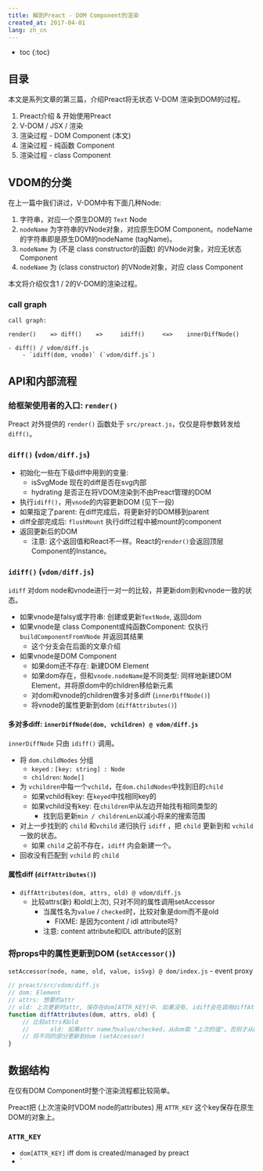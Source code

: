 ```yaml
---
title: 解剖Preact - DOM Component的渲染
created_at: 2017-04-01
lang: zh_cn
---
```


- toc
{:toc}

## 目录

本文是系列文章的第三篇，介绍Preact将无状态 V-DOM 渲染到DOM的过程。

1. Preact介绍 & 开始使用Preact
2. V-DOM / JSX / 渲染
3. 渲染过程 - DOM Component (本文)
4. 渲染过程 - 纯函数 Component
5. 渲染过程 - class Component

## VDOM的分类

在上一篇中我们讲过，V-DOM中有下面几种Node:

1. 字符串，对应一个原生DOM的 `Text` Node
2. `nodeName` 为字符串的VNode对象，对应原生DOM Component。nodeName的字符串即是原生DOM的nodeName (tagName)。
3. `nodeName` 为 (不是 class constructor的函数) 的VNode对象，对应无状态Component
4. `nodeName` 为 (class constructor) 的VNode对象，对应 class Component

本文将介绍仅含1 / 2的V-DOM的渲染过程。

### call graph

```text
call graph:

render()    => diff()    =>     idiff()     <=>    innerDiffNode()

- diff() / vdom/diff.js
    - `idiff(dom, vnode)` (`vdom/diff.js`) 
```

## API和内部流程

### 给框架使用者的入口: `render()`

Preact 对外提供的 `render()` 函数处于 `src/preact.js`，仅仅是将参数转发给`diff()`。

### `diff()` (`vdom/diff.js`)

- 初始化一些在下级diff中用到的变量:
    - isSvgMode 现在的diff是否在svg内部
    - hydrating 是否正在将VDOM渲染到不由Preact管理的DOM
- 执行`idiff()`，用`vnode`的内容更新DOM (见下一段)
- 如果指定了parent: 在diff完成后，将更新好的DOM移到parent
- diff全部完成后: `flushMount` 执行diff过程中被mount的component
- 返回更新后的DOM
    - 注意: 这个返回值和React不一样。React的`render()`会返回顶层Component的Instance。

### `idiff()` (`vdom/diff.js`)

`idiff` 对dom node和vnode进行一对一的比较，并更新dom到和vnode一致的状态。

- 如果vnode是falsy或字符串: 创建或更新`TextNode`, 返回dom
- 如果vnode是 class Component或纯函数Component: 仅执行`buildComponentFromVNode` 并返回其结果
    - 这个分支会在后面的文章介绍
- 如果vnode是DOM Component
    - 如果dom还不存在: 新建DOM Element
    - 如果dom存在，但和`vnode.nodeName`是不同类型: 同样地新建DOM Element，并将原dom中的children移给新元素
    - 对dom和vnode的children做多对多diff (`innerDiffNode()`)
    - 将vnode的属性更新到dom (`diffAttributes()`)

#### 多对多diff: `innerDiffNode(dom, vchildren) @ vdom/diff.js`

`innerDiffNode` 只由 `idiff()` 调用。

- 将 `dom.childNodes` 分组
    - `keyed` : `[key: string] : Node`
    - `children`: `Node[]`
- 为 `vchildren`中每一个`vchild`，在`dom.childNodes`中找到旧的`child`
    - 如果vchild有key: 在`keyed`中找相同key的
    - 如果vchild没有key: 在`children`中从左边开始找有相同类型的
        - 找到后更新`min / childrenLen`以减小将来的搜索范围
- 对上一步找到的 `child` 和`vchild` 递归执行 `idiff` ，把 `child` 更新到和 `vchild` 一致的状态。
    - 如果 `child` 之前不存在，`idiff` 内会新建一个。
- 回收没有匹配到 `vchild` 的 `child`

#### 属性diff (`diffAttributes()`)

- `diffAttributes(dom, attrs, old) @ vdom/diff.js`
    - 比较attrs(新) 和old(上次), 只对不同的属性调用setAccessor
        - 当属性名为`value` / `checked`时，比较对象是dom而不是old
            - FIXME: 是因为content / idl attribute吗?
        - 注意: content attribute和IDL attribute的区别

### 将props中的属性更新到DOM (`setAccessor()`)

`setAccessor(node, name, old, value, isSvg) @ dom/index.js`
    - event proxy

```js
// preact/src/vdom/diff.js
// dom: Element
// attrs: 想要的attr
// old: 上次更新时attr, 保存在dom[ATTR_KEY]中. 如果没有, idiff会在调用diffAttributes之前从dom.attributes ("Content attribute") 创建一个)
function diffAttributes(dom, attrs, old) {
    // 比较attrs和old
    //      old: 如果attr name为value/checked，从dom取 "上次的值"。否则才从old取。
    // 将不同的部分更新到dom (setAccessor)
}
```

## 数据结构

在仅有DOM Component时整个渲染流程都比较简单。

Preact把 (上次渲染时VDOM node的attributes) 用 `ATTR_KEY` 这个key保存在原生DOM的对象上。

### `ATTR_KEY`

- `dom[ATTR_KEY]` iff dom is created/managed by preact
- `

